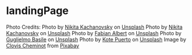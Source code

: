 # landingPage
Photo Credits:
Photo by <a href="https://unsplash.com/@nkachanovskyyy?utm_source=unsplash&utm_medium=referral&utm_content=creditCopyText">Nikita Kachanovsky</a> on <a href="https://unsplash.com/s/photos/ps4?utm_source=unsplash&utm_medium=referral&utm_content=creditCopyText">Unsplash</a>
Photo by <a href="https://unsplash.com/@nkachanovskyyy?utm_source=unsplash&utm_medium=referral&utm_content=creditCopyText">Nikita Kachanovsky</a> on <a href="https://unsplash.com/s/photos/ps4?utm_source=unsplash&utm_medium=referral&utm_content=creditCopyText">Unsplash</a>
Photo by <a href="https://unsplash.com/@fabiraw?utm_source=unsplash&utm_medium=referral&utm_content=creditCopyText">Fabian Albert</a> on <a href="https://unsplash.com/s/photos/ps4?utm_source=unsplash&utm_medium=referral&utm_content=creditCopyText">Unsplash</a>
Photo by <a href="https://unsplash.com/@guglielmobasile?utm_source=unsplash&utm_medium=referral&utm_content=creditCopyText">Guglielmo Basile</a> on <a href="https://unsplash.com/s/photos/ps4?utm_source=unsplash&utm_medium=referral&utm_content=creditCopyText">Unsplash</a>
Photo by <a href="https://unsplash.com/@kotecinho?utm_source=unsplash&utm_medium=referral&utm_content=creditCopyText">Kote Puerto</a> on <a href="https://unsplash.com/s/photos/ps4-logo?utm_source=unsplash&utm_medium=referral&utm_content=creditCopyText">Unsplash</a>
Image by <a href="https://pixabay.com/users/clovis_cheminot-949172/?utm_source=link-attribution&amp;utm_medium=referral&amp;utm_campaign=image&amp;utm_content=1486908">Clovis Cheminot</a> from <a href="https://pixabay.com/?utm_source=link-attribution&amp;utm_medium=referral&amp;utm_campaign=image&amp;utm_content=1486908">Pixabay</a>

